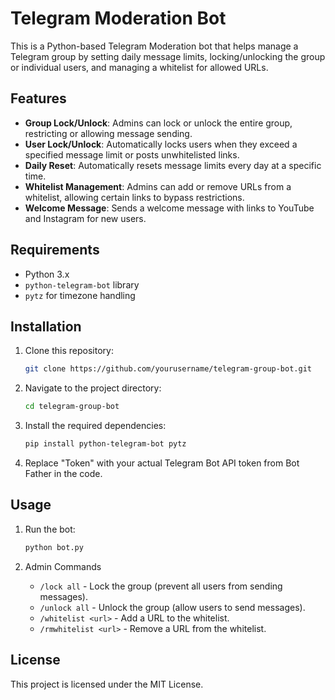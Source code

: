 # Telegram Moderation Bot

This is a Python-based Telegram Moderation bot that helps manage a Telegram group by setting daily message limits, locking/unlocking the group or individual users, and managing a whitelist for allowed URLs.

## Features

- **Group Lock/Unlock**: Admins can lock or unlock the entire group, restricting or allowing message sending.
- **User Lock/Unlock**: Automatically locks users when they exceed a specified message limit or posts unwhitelisted links.
- **Daily Reset**: Automatically resets message limits every day at a specific time.
- **Whitelist Management**: Admins can add or remove URLs from a whitelist, allowing certain links to bypass restrictions.
- **Welcome Message**: Sends a welcome message with links to YouTube and Instagram for new users.

## Requirements

- Python 3.x
- `python-telegram-bot` library
- `pytz` for timezone handling

## Installation

1. Clone this repository:

   ```bash
   git clone https://github.com/yourusername/telegram-group-bot.git
   ```

2. Navigate to the project directory:

   ```bash
   cd telegram-group-bot
   ```

3. Install the required dependencies:

   ```bash
   pip install python-telegram-bot pytz
   ```

4. Replace "Token" with your actual Telegram Bot API token from Bot Father in the code.
    
## Usage

1. Run the bot:

   ```bash
   python bot.py
   ```

2. Admin Commands

    - `/lock all` - Lock the group (prevent all users from sending messages).
    - `/unlock all` - Unlock the group (allow users to send messages).
    - `/whitelist <url>` - Add a URL to the whitelist.
    - `/rmwhitelist <url>` - Remove a URL from the whitelist.

## License

This project is licensed under the MIT License.
